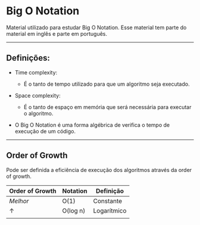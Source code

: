 # Big O Notation

Material utilizado para estudar Big O Notation.
Esse material tem parte do material em inglês e parte em português.

---

## Definições:

- Time complexity:
  - É o tanto de tempo utilizado para que um algoritmo seja executado.

- Space complexity:
  - É o tanto de espaço em memória que será necessária para executar o algoritmo.

- O Big O Notation é uma forma algébrica de verifica o tempo de execução de um código.

---

##  Order of Growth                

Pode ser definida a eficiência de execução dos algoritmos através da order of growth.

|  Order of Growth | Notation | Definição   |
|------------------|----------|------------ |
| *Melhor*         | O(1)     | Constante   |
|  ↑               | O(log n) | Logarítmico |
|  |               |

